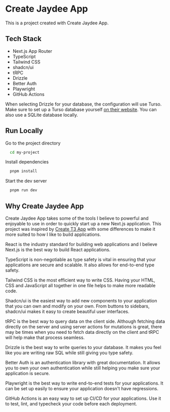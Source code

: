 # Create Jaydee App

This is a project created with Create Jaydee App.

## Tech Stack

- Next.js App Router
- TypeScript
- Tailwind CSS
- shadcn/ui
- tRPC
- Drizzle
- Better Auth
- Playwright
- GitHub Actions

When selecting Drizzle for your database, the configuration will use Turso. Make sure to set up a Turso database yourself [on their website](https://turso.tech/). You can also use a SQLite database locally.

## Run Locally

Go to the project directory

```bash
  cd my-project
```

Install dependencies

```bash
  pnpm install
```

Start the dev server

```bash
  pnpm run dev
```

## Why Create Jaydee App

Create Jaydee App takes some of the tools I believe to powerful and enjoyable to use in order to quickly start up a new Next.js application. This project was inspired by [Create T3 App](https://create.t3.gg/) with some differences to make it more suited to how I like to build applications.

React is the industry standard for building web applications and I believe Next.js is the best way to build React applications.

TypeScript is non-negotiable as type safety is vital in ensuring that your applications are secure and scalable. It also allows for end-to-end type safety.

Tailwind CSS is the most efficient way to write CSS. Having your HTML, CSS and JavaScript all together in one file helps to make more readable code.

Shadcn/ui is the easiest way to add new components to your application that you can own and modify on your own. From buttons to sidebars, shadcn/ui makes it easy to create beautiful user interfaces.

tRPC is the best way to query data on the client side. Although fetching data directly on the server and using server actions for mutations is great, there may be times when you need to fetch data directly on the client and tRPC will help make that process seamless.

Drizzle is the best way to write queries to your database. It makes you feel like you are writing raw SQL while still giving you type safety.

Better Auth is an authentication library with great documentation. It allows you to own your own authentication while still helping you make sure your application is secure.

Playwright is the best way to write end-to-end tests for your applications. It can be set up easily to ensure your application doesn't have regressions.

GitHub Actions is an easy way to set up CI/CD for your applications. Use it to test, lint, and typecheck your code before each deployment.
